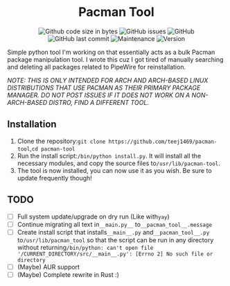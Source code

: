 <h1 align="center">Pacman Tool</h1>
<p align="center">
  <img alt="Github code size in bytes" src="https://img.shields.io/github/languages/code-size/teej1469/pacman-tool?style=plastic">
  <img alt="GitHub issues" src="https://img.shields.io/github/issues/teej1469/pacman-tool?style=plastic">
  <img alt="GitHub" src="https://img.shields.io/github/license/teej1469/pacman-tool?color=informational&style=plastic">
  <img alt="GitHub last commit" src="https://img.shields.io/github/last-commit/teej1469/pacman-tool?style=plastic">
  <img alt="Maintenance" src="https://img.shields.io/maintenance/yes/2023?style=plastic">
  <img alt="Version" src="https://img.shields.io/badge/version-Alpha--0.4-important?style=plastic">
</p>

Simple python tool I'm working on that essentially acts as a bulk Pacman package manipulation tool.
I wrote this cuz I got tired of manually searching and deleting all packages related to PipeWire for
reinstallation.

*NOTE: THIS IS ONLY INTENDED FOR ARCH AND ARCH-BASED LINUX DISTRIBUTIONS THAT USE PACMAN AS THEIR PRIMARY PACKAGE MANAGER. DO NOT POST ISSUES IF IT DOES NOT WORK ON A NON-ARCH-BASED DISTRO, FIND A DIFFERENT TOOL.*

## Installation

1. Clone the repository:`git clone https://github.com/teej1469/pacman-tool`,`cd pacman-tool`
2. Run the install script:`/bin/python install.py`. It will install all the necessary modules, and copy the source files to`/usr/lib/pacman-tool`.
3. The tool is now installed, you can now use it as you wish. Be sure to update frequently though!

## TODO

* [ ] Full system update/upgrade on dry run (Like with`yay`)
* [ ] Continue migrating all text in`__main.py__` to`__pacman_tool__.message`
* [ ] Create install script that installs`__main__.py` and`__pacman_tool__.py` to`/usr/lib/pacman_tool` so that the script can be run in any directory without returning`/bin/python: can't open file '/CURRENT_DIRECTORY/src/__main__.py': [Errno 2] No such file or directory`
* [ ] (Maybe) AUR support
* [ ] (Maybe) Complete rewrite in Rust :)
